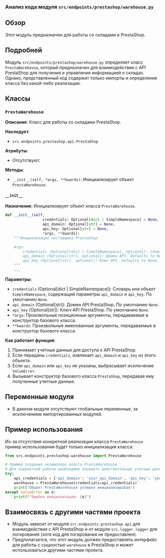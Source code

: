 ### Анализ кода модуля `src/endpoints/prestashop/warehouse.py`

## Обзор

Этот модуль предназначен для работы со складами в PrestaShop.

## Подробней

Модуль `src/endpoints/prestashop/warehouse.py` определяет класс `PrestaWarehouse`, который предназначен для взаимодействия с API PrestaShop для получения и управления информацией о складах. Однако, представленный код содержит только импорты и определение класса без какой-либо реализации.

## Классы

### `PrestaWarehouse`

**Описание**: Класс для работы со складами PrestaShop.

**Наследует**:

-   `src.endpoints.prestashop.api.PrestaShop`

**Атрибуты**:

-   Отсутствуют.

**Методы**:

-   `__init__(self, *args, **kwards)`: Инициализирует объект `PrestaWarehouse`.

#### `__init__`

**Назначение**: Инициализирует объект класса `PrestaWarehouse`.

```python
def __init__(self, 
                 credentials: Optional[dict | SimpleNamespace] = None, 
                 api_domain: Optional[str] = None, 
                 api_key: Optional[str] = None, 
                 *args, **kwards):
    """Инициализация поставщика PrestaShop.

    Args:
        credentials (Optional[dict | SimpleNamespace], optional): Словарь или объект SimpleNamespace с параметрами `api_domain` и `api_key`. Defaults to None.
        api_domain (Optional[str], optional): Домен API. Defaults to None.
        api_key (Optional[str], optional): Ключ API. Defaults to None.
    """
    ...
```

**Параметры**:

-   `credentials` (Optional[dict | SimpleNamespace]): Словарь или объект `SimpleNamespace`, содержащий параметры `api_domain` и `api_key`. По умолчанию `None`.
-   `api_domain` (Optional[str]): Домен API PrestaShop. По умолчанию `None`.
-   `api_key` (Optional[str]): Ключ API PrestaShop. По умолчанию `None`.
-    `*args`: Произвольные позиционные аргументы, передаваемые в конструктор базового класса.
-   `**kwards`: Произвольные именованные аргументы, передаваемые в конструктор базового класса.

**Как работает функция**:

1.  Принимает учетные данные для доступа к API PrestaShop.
2.  Если переданы `credentials`, извлекает `api_domain` и `api_key` из этого объекта.
3.  Если `api_domain` или `api_key` не указаны, выбрасывает исключение `ValueError`.
4.  Вызывает конструктор базового класса `PrestaShop`, передавая ему полученные учетные данные.

## Переменные модуля

-   В данном модуле отсутствуют глобальные переменные, за исключением импортированных модулей.

## Пример использования

Из-за отсутствия конкретной реализации класса `PrestaWarehouse` пример использования будет только инициализация класса:

```python
from src.endpoints.prestashop.warehouse import PrestaWarehouse

# Пример создания экземпляра класса PrestaWarehouse
# Для корректной работы необходимо передать действительные учетные данные
try:
    api_credentials = {'api_domain': 'your_api_domain', 'api_key': 'your_api_key'}
    warehouse = PrestaWarehouse(credentials=api_credentials)
    print("Объект PrestaWarehouse успешно инициализирован")
except ValueError as e:
    print(f"Ошибка инициализации: {e}")
```

## Взаимосвязь с другими частями проекта

-   Модуль зависит от модуля `src.endpoints.prestashop.api` для взаимодействия с API PrestaShop и от модуля `src.logger.logger` для логирования (хотя код для логирования не предоставлен).
-   Предполагается, что этот модуль должен предоставлять интерфейс для работы с сущностью `warehouse` в PrestaShop и может использоваться другими частями проекта.